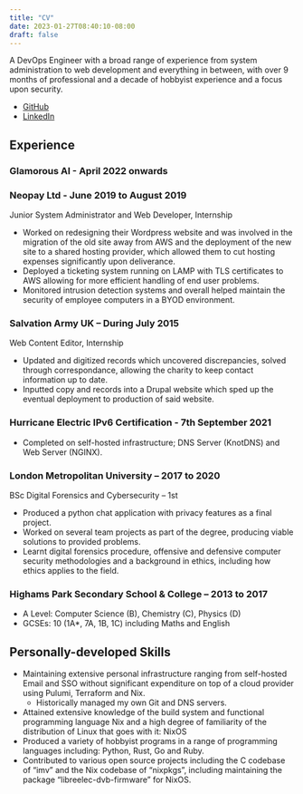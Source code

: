 ```yaml
---
title: "CV"
date: 2023-01-27T08:40:10-08:00
draft: false
---
```


A DevOps Engineer with a broad range of experience from system administration to web development and everything in between, with over 9 months of professional and a decade of hobbyist experience and a focus upon security.

* [GitHub](https://github.com/kittywitch)
* [LinkedIn](https://www.linkedin.com/in/kat-inskip-7b6bbb19b/)

## Experience

### Glamorous AI - April 2022 onwards

### Neopay Ltd - June 2019 to August 2019

Junior System Administrator and Web Developer, Internship

* Worked on redesigning their Wordpress website and was involved in the migration of the old site away from AWS and the deployment of the new site to a shared hosting provider, which allowed them to cut hosting expenses significantly upon deliverance.
* Deployed a ticketing system running on LAMP with TLS certificates to AWS allowing for more efficient handling of end user problems.
* Monitored intrusion detection systems and overall helped maintain the security of employee computers in a BYOD environment.

### Salvation Army UK – During July 2015

Web Content Editor, Internship

* Updated and digitized records which uncovered discrepancies, solved through correspondance, allowing the charity to keep contact information up to date.
* Inputted copy and records into a Drupal website which sped up the eventual deployment to production of said website.

### Hurricane Electric IPv6 Certification - 7th September 2021

* Completed on self-hosted infrastructure; DNS Server (KnotDNS) and Web Server (NGINX).

### London Metropolitan University – 2017 to 2020

BSc Digital Forensics and Cybersecurity – 1st

* Produced a python chat application with privacy features as a final project.
* Worked on several team projects as part of the degree, producing viable solutions to provided problems.
* Learnt digital forensics procedure, offensive and defensive computer security methodologies and a background in ethics, including how ethics applies to the field.

### Highams Park Secondary School & College – 2013 to 2017

* A Level: Computer Science (B), Chemistry (C), Physics (D)
* GCSEs: 10 (1A*, 7A, 1B, 1C) including Maths and English

## Personally-developed Skills

* Maintaining extensive personal infrastructure ranging from self-hosted Email and SSO without significant expenditure on top of a cloud provider using Pulumi, Terraform and Nix.
  * Historically managed my own Git and DNS servers.
* Attained extensive knowledge of the build system and functional programming language Nix and a high degree of familiarity of the distribution of Linux that goes with it: NixOS
* Produced a variety of hobbyist programs in a range of programming languages including: Python, Rust, Go and Ruby.
* Contributed to various open source projects including the C codebase of “imv” and the Nix codebase of “nixpkgs”, including maintaining the package “libreelec-dvb-firmware” for NixOS.
